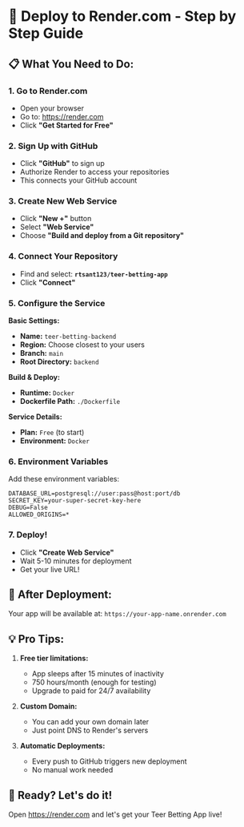 # 🚀 Deploy to Render.com - Step by Step Guide

## 📋 **What You Need to Do:**

### **1. Go to Render.com**
- Open your browser
- Go to: https://render.com
- Click **"Get Started for Free"**

### **2. Sign Up with GitHub**
- Click **"GitHub"** to sign up
- Authorize Render to access your repositories
- This connects your GitHub account

### **3. Create New Web Service**
- Click **"New +"** button
- Select **"Web Service"**
- Choose **"Build and deploy from a Git repository"**

### **4. Connect Your Repository**
- Find and select: **`rtsant123/teer-betting-app`**
- Click **"Connect"**

### **5. Configure the Service**

**Basic Settings:**
- **Name:** `teer-betting-backend`
- **Region:** Choose closest to your users
- **Branch:** `main`
- **Root Directory:** `backend`

**Build & Deploy:**
- **Runtime:** `Docker`
- **Dockerfile Path:** `./Dockerfile`

**Service Details:**
- **Plan:** `Free` (to start)
- **Environment:** `Docker`

### **6. Environment Variables**
Add these environment variables:

```
DATABASE_URL=postgresql://user:pass@host:port/db
SECRET_KEY=your-super-secret-key-here
DEBUG=False
ALLOWED_ORIGINS=*
```

### **7. Deploy!**
- Click **"Create Web Service"**
- Wait 5-10 minutes for deployment
- Get your live URL!

## 🎯 **After Deployment:**

Your app will be available at:
`https://your-app-name.onrender.com`

## 💡 **Pro Tips:**

1. **Free tier limitations:**
   - App sleeps after 15 minutes of inactivity
   - 750 hours/month (enough for testing)
   - Upgrade to paid for 24/7 availability

2. **Custom Domain:**
   - You can add your own domain later
   - Just point DNS to Render's servers

3. **Automatic Deployments:**
   - Every push to GitHub triggers new deployment
   - No manual work needed

## 🚀 **Ready? Let's do it!**

Open https://render.com and let's get your Teer Betting App live!
